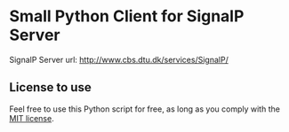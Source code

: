# Small Python Client for SignalP Server


SignalP Server url: http://www.cbs.dtu.dk/services/SignalP/


## License to use

Feel free to use this Python script for free, as long as you comply with the [MIT license](./LICENSE).
